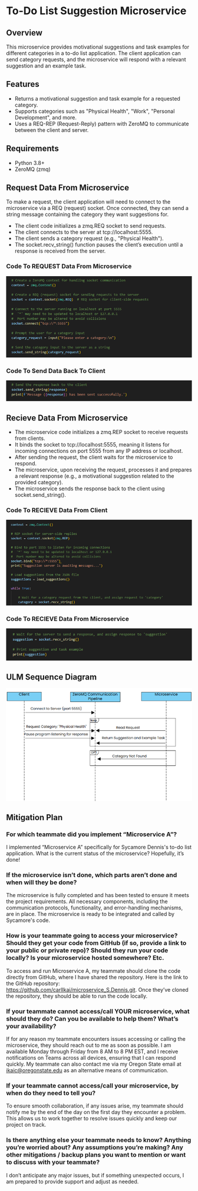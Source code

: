 # To-Do List Suggestion Microservice


## Overview 

This microservice provides motivational suggestions and task examples for different categories in a to-do list application. The client application can send category requests, and the microservice will respond with a relevant suggestion and an example task.

## Features

* Returns a motivational suggestion and task example for a requested category.
* Supports categories such as "Physical Health", "Work", "Personal Development", and more.
* Uses a REQ-REP (Request-Reply) pattern with ZeroMQ to communicate between the client and server.

## Requirements

* Python 3.8+
* ZeroMQ (zmq)


## Request Data From Microservice

To make a request, the client application will need to connect to the microservice via a REQ (request) socket. Once connected, they can send a string message containing the category they want suggestions for.

* The client code initializes a zmq.REQ socket to send requests.
* The client connects to the server at tcp://localhost:5555.
* The client sends a category request (e.g., "Physical Health").
* The socket.recv_string() function pauses the client’s execution until a response is received from the server.

### Code To REQUEST Data From Microservice 
![Programmatically REQUEST Data](images/request-data-from-microservice.png)

### Code To Send Data Back To Client
![Programmatically REQUEST Data](images/send-data-to-client.png)

## Recieve Data From Microservice

* The microservice code initializes a zmq.REP socket to receive requests from clients.
* It binds the socket to tcp://localhost:5555, meaning it listens for incoming connections on port 5555 from any IP address or localhost.
* After sending the request, the client waits for the microservice to respond.
* The microservice, upon receiving the request, processes it and prepares a relevant response (e.g., a motivational suggestion related to the provided category).
* The microservice sends the response back to the client using socket.send_string().

### Code To RECIEVE Data From Client 
![Programmatically RECIEVE Data](images/recieve-request-from-client.png)

### Code To RECIEVE Data From Microservice 
![Programmatically REQUEST Data](images/recieve-data-from-microservice.png)

## ULM Sequence Diagram
![ULM Sequence Diagram](images/ulm-sequence-diagram.png)

## Mitigation Plan

### For which teammate did you implement “Microservice A”?
I implemented “Microservice A” specifically for Sycamore Dennis's to-do list application.
What is the current status of the microservice? Hopefully, it’s done!

### If the microservice isn’t done, which parts aren’t done and when will they be done?
The microservice is fully completed and has been tested to ensure it meets the project requirements. All necessary components, including the communication protocols, functionality, and error-handling mechanisms, are in place. The microservice is ready to be integrated and called by Sycamore's code.

### How is your teammate going to access your microservice? Should they get your code from GitHub (if so, provide a link to your public or private repo)? Should they run your code locally? Is your microservice hosted somewhere? Etc.
To access and run Microservice A, my teammate should clone the code directly from GitHub, where I have shared the repository. Here is the link to the GitHub repository: https://github.com/carlIkai/microservice_S.Dennis.git. Once they’ve cloned the repository, they should be able to run the code locally. 

### If your teammate cannot access/call YOUR microservice, what should they do? Can you be available to help them? What’s your availability?
If for any reason my teammate encounters issues accessing or calling the microservice, they should reach out to me as soon as possible. I am available Monday through Friday from 8 AM to 8 PM EST, and I receive notifications on Teams across all devices, ensuring that I can respond quickly. My teammate can also contact me via my Oregon State email at ikaic@oregonstate.edu as an alternative means of communication.

### If your teammate cannot access/call your microservice, by when do they need to tell you?
To ensure smooth collaboration, if any issues arise, my teammate should notify me by the end of the day on the first day they encounter a problem. This allows us to work together to resolve issues quickly and keep our project on track.

### Is there anything else your teammate needs to know? Anything you’re worried about? Any assumptions you’re making? Any other mitigations / backup plans you want to mention or want to discuss with your teammate?
I don’t anticipate any major issues, but if something unexpected occurs, I am prepared to provide support and adjust as needed.